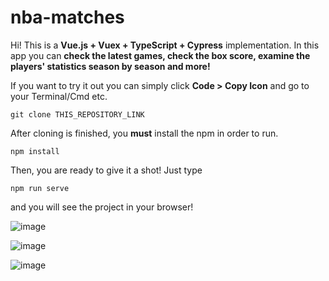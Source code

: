 # nba-matches

Hi! This is a **Vue.js + Vuex + TypeScript + Cypress** implementation. In this app you can **check the latest games, check the box score, examine the players' statistics season by season and more!**

If you want to try it out you can simply click **Code > Copy Icon** and go to your Terminal/Cmd etc.

    git clone THIS_REPOSITORY_LINK

After cloning is finished, you **must** install the npm in order to run.

    npm install
    
Then, you are ready to give it a shot! Just type

    npm run serve
and you will see the project in your browser!

![image](https://user-images.githubusercontent.com/40501852/152704786-de0c5e35-74df-4b57-9ee8-d1c85c39ec46.png)

![image](https://user-images.githubusercontent.com/40501852/152891454-571860d3-7e88-43dc-80e5-e7d41b50e986.png)

![image](https://user-images.githubusercontent.com/40501852/152891023-64c9212f-ad11-42e1-8fd0-1f588f2cbf70.png)

